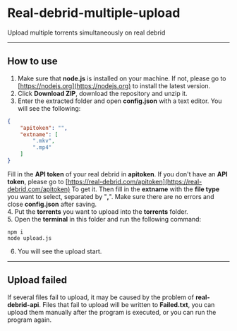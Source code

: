# Real-debrid-multiple-upload
Upload multiple torrents simultaneously on real debrid
***
## How to use
1. Make sure that **node.js** is installed on your machine. If not, please go to [https://nodejs.org](https://nodejs.org) to install the latest version.
2. Click **Download ZIP**, download the repository and unzip it.
3. Enter the extracted folder and open **config.json** with a text editor. You will see the following:
```json
{
    "apitoken": "",
    "extname": [
        ".mkv",
        ".mp4"
    ]
}
```
Fill in the **API token** of your real debrid in **apitoken**. If you don't have an **API token**, please go to [https://real-debrid.com/apitoken](https://real-debrid.com/apitoken) To get it. Then fill in the **extname** with the **file type** you want to select, separated by "**,**". Make sure there are no errors and close **config.json** after saving.</br>
4. Put the **torrents** you want to upload into the **torrents** folder.</br>
5. Open the **terminal** in this folder and run the following command:
```
npm i
node upload.js
```
6. You will see the upload start.

***
## Upload failed
If several files fail to upload, it may be caused by the problem of **real-debrid-api**. Files that fail to upload will be written to **Failed.txt**, you can upload them manually after the program is executed, or you can run the program again.
